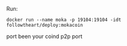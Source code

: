 Run:

```
docker run --name moka -p 19104:19104 -idt followtheart/deploy:mokacoin
```

port been your coind p2p port